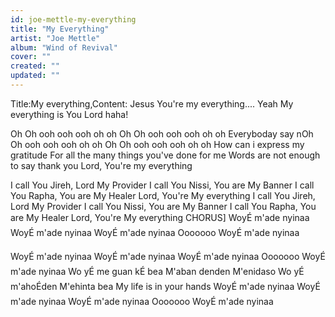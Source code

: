 ```yaml
---
id: joe-mettle-my-everything
title: "My Everything"
artist: "Joe Mettle"
album: "Wind of Revival"
cover: ""
created: ""
updated: ""
---
```


Title:My everything,Content:
Jesus You're my everything.... Yeah
My everything is You Lord haha!
 
Oh Oh ooh ooh ooh oh oh
Oh Oh ooh ooh ooh oh oh
Everyboday say nOh Oh ooh ooh ooh oh oh
Oh Oh ooh ooh ooh oh oh
How can  i express my gratitude
For all the many things you've done for me
Words are not enough to say thank you
Lord, You're my everything
 
I call You Jireh, Lord My Provider
I call You Nissi, You are My Banner
I call You Rapha, You are My Healer
Lord, You're My everything
I call You Jireh, Lord My Provider
I call You Nissi, You are My Banner
I call You Rapha, You are My Healer
Lord, You're My everything
CHORUS]
WoyÉ m'ade nyinaa
WoyÉ m'ade nyinaa
WoyÉ m'ade nyinaa
Ooooooo WoyÉ m'ade nyinaa
 
WoyÉ m'ade nyinaa
WoyÉ m'ade nyinaa
WoyÉ m'ade nyinaa
Ooooooo WoyÉ m'ade nyinaa
Wo yÉ me guan kÉ bea
M'aban denden M'enidaso
Wo yÉ m'ahoÉden M'ehinta bea
My life is in your hands
WoyÉ m'ade nyinaa
WoyÉ m'ade nyinaa
WoyÉ m'ade nyinaa
Ooooooo WoyÉ m'ade nyinaa